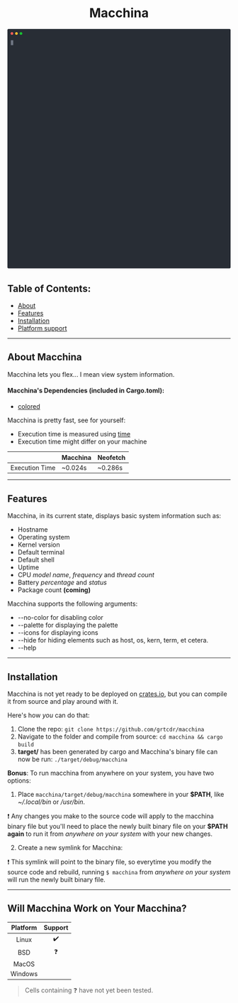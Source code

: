 <h1 align="center"> Macchina </h1>

<p align="center">
  <img src="demo.svg"/>
</p>

## Table of Contents:
- [About](#about)
- [Features](#features)
- [Installation](#install)
- [Platform support](#platform-support)

---

## About Macchina <a name="about"></a>
Macchina lets you flex... I mean view system information.

#### Macchina's Dependencies (included in Cargo.toml):
- [colored](https://crates.io/crates/colored)

Macchina is pretty fast, see for yourself:

- Execution time is measured using [time](https://www.gnu.org/software/time/)
- Execution time might differ on your machine

|                   | Macchina      | Neofetch   |
| ----------------- | -----------   | ---------- |
| Execution Time    | ~0.024s       | ~0.286s    |

---

## Features <a name="features"></a>
Macchina, in its current state, displays basic system information such as:
- Hostname
- Operating system
- Kernel version
- Default terminal
- Default shell
- Uptime
- CPU _model name_, _frequency_ and _thread count_
- Battery _percentage_ and _status_
- Package count __(coming)__

Macchina supports the following arguments:
- --no-color for disabling color
- --palette for displaying the palette
- --icons for displaying icons
- --hide for hiding elements such as host, os, kern, term, et cetera.
- --help

---

## Installation <a name="install"></a>

Macchina is not yet ready to be deployed on [crates.io](https://crates.io/), but you can compile it from source and play around with it.

Here's how _you_ can do that:

1. Clone the repo: `git clone https://github.com/grtcdr/macchina`
2. Navigate to the folder and compile from source: `cd macchina && cargo build`
3. __target/__ has been generated by cargo and Macchina's binary file can now be run: `./target/debug/macchina`

__Bonus__: To run macchina from anywhere on your system, you have two options:

1. Place `macchina/target/debug/macchina` somewhere in your __$PATH__, like _~/.local/bin_ or _/usr/bin_.

:heavy_exclamation_mark: Any changes you make to the source code will apply to the macchina binary file but you'll need to place the newly built binary file on your __$PATH__ __again__ to run it from _anywhere on your system_ with your new changes.

2. Create a new symlink for Macchina:

:heavy_exclamation_mark: This symlink will point to the binary file, so everytime you modify the source code and rebuild, running `$ macchina` from _anywhere on your system_ will run the newly built binary file.

---

## Will Macchina Work on Your Macchina? <a name="platform-support"></a>

|  Platform     |      Support       |
| :-:           |        :-:         |
| Linux         | :heavy_check_mark: |
| BSD           |     :question:     |
| MacOS         |                    |
| Windows       |                    |

> Cells containing :question: have not yet been tested.
